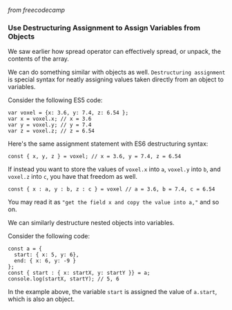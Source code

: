 _from freecodecamp_

### Use Destructuring Assignment to Assign Variables from Objects

We saw earlier how spread operator can effectively spread, or unpack, the contents of the array.

We can do something similar with objects as well. `Destructuring assignment` is special syntax for neatly assigning values taken directly from an object to variables.

Consider the following ES5 code:
```
var voxel = {x: 3.6, y: 7.4, z: 6.54 };
var x = voxel.x; // x = 3.6
var y = voxel.y; // y = 7.4
var z = voxel.z; // z = 6.54
```

Here's the same assignment statement with ES6 destructuring syntax:
```
const { x, y, z } = voxel; // x = 3.6, y = 7.4, z = 6.54
```
If instead you want to store the values of `voxel.x` into `a`, `voxel.y` into `b`, and `voxel.z` into `c`, you have that freedom as well.
```
const { x : a, y : b, z : c } = voxel // a = 3.6, b = 7.4, c = 6.54
```
You may read it as `"get the field x and copy the value into a,"` and so on.

We can similarly destructure nested objects into variables.

Consider the following code:
```
const a = {
  start: { x: 5, y: 6},
  end: { x: 6, y: -9 }
};
const { start : { x: startX, y: startY }} = a;
console.log(startX, startY); // 5, 6
```
In the example above, the variable `start` is assigned the value of `a.start`, which is also an object.
